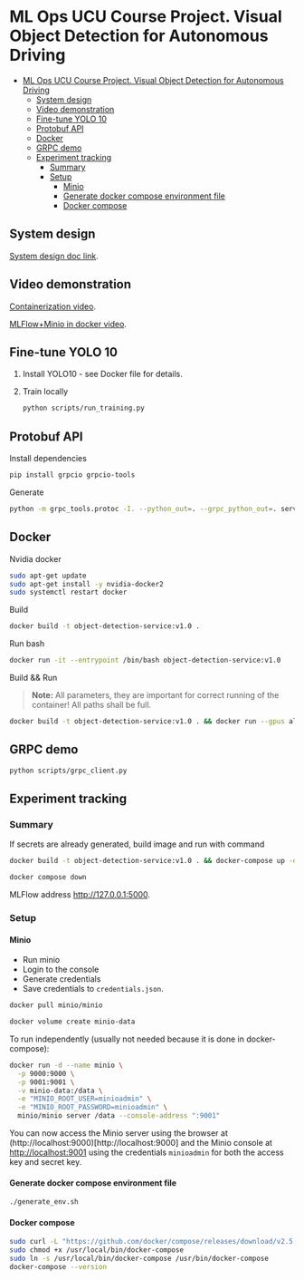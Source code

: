 # ML Ops UCU Course Project. Visual Object Detection for Autonomous Driving

- [ML Ops UCU Course Project. Visual Object Detection for Autonomous Driving](#ml-ops-ucu-course-project-visual-object-detection-for-autonomous-driving)
  - [System design](#system-design)
  - [Video demonstration](#video-demonstration)
  - [Fine-tune YOLO 10](#fine-tune-yolo-10)
  - [Protobuf API](#protobuf-api)
  - [Docker](#docker)
  - [GRPC demo](#grpc-demo)
  - [Experiment tracking](#experiment-tracking)
    - [Summary](#summary)
    - [Setup](#setup)
      - [Minio](#minio)
      - [Generate docker compose environment file](#generate-docker-compose-environment-file)
      - [Docker compose](#docker-compose)

## System design

[System design doc link](system_design/ml_system_design_doc.md).

## Video demonstration

[Containerization video](https://drive.google.com/file/d/1-1YFQxsPfVtP2vcepKyU_m1efNmzZ8Z9/view?usp=sharing).

[MLFlow+Minio in docker video](https://drive.google.com/file/d/1H321j42NHZjzOTuLzbBEXu28W7vtUCUi/view?usp=sharing).

## Fine-tune YOLO 10

1. Install YOLO10 - see Docker file for details.

2. Train locally

   ```bash
   python scripts/run_training.py
   ```

## Protobuf API

Install dependencies

```bash
pip install grpcio grpcio-tools
```

Generate

```bash
python -m grpc_tools.protoc -I. --python_out=. --grpc_python_out=. services/object_detection_service.proto
```

## Docker

Nvidia docker

```bash
sudo apt-get update
sudo apt-get install -y nvidia-docker2
sudo systemctl restart docker
```

Build

```bash
docker build -t object-detection-service:v1.0 .  
```

Run bash

```bash
docker run -it --entrypoint /bin/bash object-detection-service:v1.0
```

Build && Run

> **Note:**
> All parameters, they are important for correct running of the container! All paths shall be full.

```bash
docker build -t object-detection-service:v1.0 . && docker run --gpus all --ipc=host -p 50051:50051 -v $(pwd)/data:/app/data -v $(pwd)/data:/$(pwd)/data -it object-detection-service:v1.0

```

## GRPC demo

```bash
python scripts/grpc_client.py
```

## Experiment tracking

### Summary

If secrets are already generated, build image and run with command

```bash
docker build -t object-detection-service:v1.0 . && docker-compose up -d
```

```bash
docker compose down
```

MLFlow address http://127.0.0.1:5000.

### Setup

#### Minio

- Run minio
- Login to the console
- Generate credentials
- Save credentials to `credentials.json`.

```bash
docker pull minio/minio
```

```bash
docker volume create minio-data
```

To run independently (usually not needed because it is done in docker-compose):

```bash
docker run -d --name minio \
  -p 9000:9000 \
  -p 9001:9001 \
  -v minio-data:/data \
  -e "MINIO_ROOT_USER=minioadmin" \
  -e "MINIO_ROOT_PASSWORD=minioadmin" \
  minio/minio server /data --console-address ":9001"
```

You can now access the Minio server using the browser at (http://localhost:9000)[http://localhost:9000] and the Minio console at [http://localhost:9001](http://localhost:9001) using the credentials `minioadmin` for both the access key and secret key.

#### Generate docker compose environment file

```bash
./generate_env.sh
```

#### Docker compose

```bash
sudo curl -L "https://github.com/docker/compose/releases/download/v2.5.0/docker-compose-$(uname -s)-$(uname -m)" -o /usr/local/bin/docker-compose
sudo chmod +x /usr/local/bin/docker-compose
sudo ln -s /usr/local/bin/docker-compose /usr/bin/docker-compose
docker-compose --version
```
